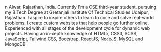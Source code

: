 n Alwar, Rajasthan, India. Currently I'm a CSE third-year student, pursuing my B.Tech Degree at Geetanjali Institute Of Technical Studies Udaipur, Rajasthan. I aspire to inspire others to learn to code and solve real-world problems. I create custom websites that help people go further online. Experienced with all stages of the development cycle for dynamic web projects. Having an in-depth knowledge of HTML5, CSS3, SCSS, JavaScript, Tailwind CSS, Bootstrap, ReactJS, NodeJS, MySQL and MongoDB





